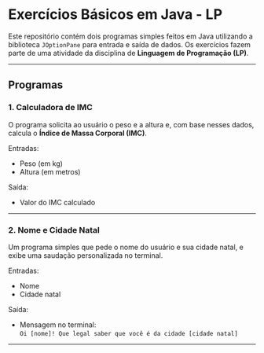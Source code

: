 # Exercícios Básicos em Java - LP

Este repositório contém dois programas simples feitos em Java utilizando a biblioteca `JOptionPane` para entrada e saída de dados. Os exercícios fazem parte de uma atividade da disciplina de **Linguagem de Programação (LP)**.

---

##  Programas

### 1. Calculadora de IMC

 O programa solicita ao usuário o peso e a altura e, com base nesses dados, calcula o **Índice de Massa Corporal (IMC)**.

 Entradas:
- Peso (em kg)
- Altura (em metros)

 Saída:
- Valor do IMC calculado

---

### 2. Nome e Cidade Natal

 Um programa simples que pede o nome do usuário e sua cidade natal, e exibe uma saudação personalizada no terminal.

 Entradas:
- Nome
- Cidade natal

Saída:
- Mensagem no terminal:  
  `Oi [nome]! Que legal saber que você é da cidade [cidade natal]`

---
